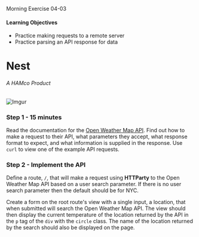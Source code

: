 Morning Exercise 04-03

#### Learning Objectives
- Practice making requests to a remote server
- Practice parsing an API response for data

# Nest 
###### A HAMco Product

![Imgur](http://i.imgur.com/Jyk1byf.png)

### Step 1 - 15 minutes

Read the documentation for the [Open Weather Map API](http://openweathermap.org/current). Find out how to make a request to their API, what parameters they accept, what response format to expect, and what information is supplied in the response. Use `curl` to view one of the example API requests.

### Step 2 - Implement the API

Define a route, `/`, that will make a request using __HTTParty__ to the Open Weather Map API based on a user search parameter. If there is no user search parameter then the default should be for NYC.

Create a form on the root route's view with a single input, a location, that when submitted will search the Open Weather Map API. The view should then display the current temperature of the location returned by the API in the `p` tag of the `div` with the `circle` class. The name of the location returned by the search should also be displayed on the page.